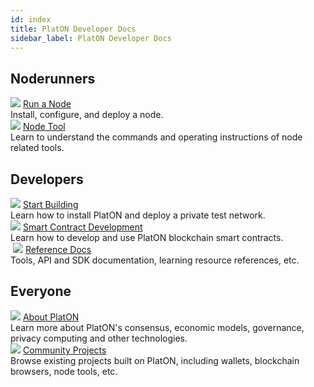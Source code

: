 ```yaml
---
id: index
title: PlatON Developer Docs
sidebar_label: PlatON Developer Docs
---
```


## Noderunners
<div class="card-wrap">
    <!-- <div class="homepage-card">
        <img src="/docs/img/Install_Node.svg">
        <a href="/docs/en/Install_Node" class="card-title">Install and Deploy a Node</a>
        <div class="card-description">
        Install, configure, and deploy a node.
        </div>
    </div>
    <div class="homepage-card">
        <img src="/docs/img/Join_PlatON_NetWork.svg">
        <a href="/docs/en/Join_PlatON_NetWork" class="card-title">Join the PlatON Network</a>
        <div class="card-description">
        How to join PlatON's mainnet and testnet.
        </div>
    </div>
    <div class="homepage-card">
        <img src="/docs/img/Become_Verification_Node.svg">
        <a href="/docs/en/Become_Verification_Node" class="card-title">Upgrade to Validator Node</a>
        <div class="card-description">
        Participate in PlatON consensus.
        </div>
    </div> -->
    <div class="homepage-card">
        <img src="/docs/img/Install_Node.svg">
        <a href="/docs/en/Install_Node" class="card-title">Run a Node</a>
        <div class="card-description">
        Install, configure, and deploy a node.
        </div>
    </div>
    <div class="homepage-card">
        <img src="/docs/img/nodeTool.svg">
        <a href="/docs/en/MTool_Manual" class="card-title">Node Tool</a>
        <div class="card-description">
        Learn to understand the commands and operating instructions of node related tools.
        </div>
    </div>
</div>

## Developers
<div class="card-wrap">
    <div class="homepage-card">
        <img src="/docs/img/Set_Develop_Env.svg">
        <a href="/docs/en/Source_Code_Compilation" class="card-title">Start Building</a>
        <div class="card-description">
        Learn how to install PlatON and deploy a private test network.
        </div>
    </div>
    <div class="homepage-card">
        <img src="/docs/img/Smart_Contract_Development.svg">
        <a href="/docs/en/EVM_Smart_Contract" class="card-title">Smart Contract Development</a>
        <div class="card-description">
        Learn how to develop and use PlatON blockchain smart contracts.
        </div>
    </div>
    <div class="homepage-card">
​        <img src="/docs/img/resdoc.svg">
        <a href="/docs/en/Java_SDK" class="card-title">Reference Docs</a>
        <div class="card-description">
        Tools, API and SDK documentation, learning resource references, etc.
        </div>
    </div>
</div>

## Everyone
<div class="card-wrap">
    <div class="homepage-card">
        <img src="/docs/img/about.svg">
        <a href="/docs/en/PlatON_Overall_Solution" class="card-title">About PlatON</a>
        <div class="card-description">
        Learn more about PlatON's consensus, economic models, governance, privacy computing and other technologies.
        </div>
    </div>
    <div class="homepage-card">
        <img src="/docs/img/community.svg">
        <a href="/docs/en/community" class="card-title">Community Projects</a>
        <div class="card-description">
        Browse existing projects built on PlatON, including wallets, blockchain browsers, node tools, etc.
        </div>
    </div>
</div>